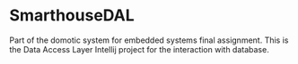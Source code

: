 # SmarthouseDAL
Part of the domotic system for embedded systems final assignment.
This is the Data Access Layer Intellij project for the interaction with database.
